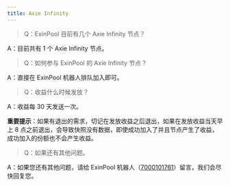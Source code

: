 ```yaml
---
title: Axie Infinity
---
```



> Q：ExinPool 目前有几个 Axie Infinity 节点？

A：目前共有 1 个 Axie Infinity 节点。

> Q：如何参与 ExinPool 的 Axie Infinity 节点？

A：直接在 ExinPool 机器人排队加入即可。

> Q：收益什么时候发放？

A：收益每 30 天发送一次。

**重要提示**：如果有退出的需求，切记在发放收益之后退出，如果在发放收益当天早上 8 点之前退出，会导致快照没有数据，即使成功加入了并且节点产生了收益，成功加入的份额也不会产生收益。

> Q：如果还有其他问题。

A：如果您还有其他问题，请给 ExinPool 机器人（[7000101761](https://mixin.one/codes/791f20db-51ce-4af2-918b-7496864ab833)）留言，我们会尽快回复您。

